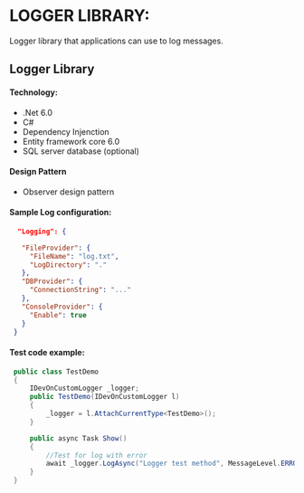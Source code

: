 # LOGGER LIBRARY:
Logger library that applications can use to log messages. 

## Logger Library

 #### Technology:
* .Net 6.0
* C#
* Dependency Injenction
* Entity framework core 6.0
* SQL server database (optional)

 #### Design Pattern
* Observer design pattern

 #### Sample Log configuration:
```json
  "Logging": {

   "FileProvider": {
     "FileName": "log.txt",
     "LogDirectory": "."
   },
   "DBProvider": {
     "ConnectionString": "..."
   },
   "ConsoleProvider": {
     "Enable": true
   }
 }
```

 #### Test code example:
```C#
 public class TestDemo
 {
     IDevOnCustomLogger _logger;
     public TestDemo(IDevOnCustomLogger l)
     {
         _logger = l.AttachCurrentType<TestDemo>();
     }

     public async Task Show()
     {
         //Test for log with error
         await _logger.LogAsync("Logger test method", MessageLevel.ERROR);
     }
 }
```
